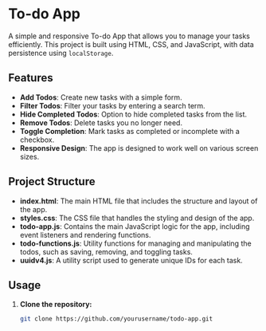 # To-do App

A simple and responsive To-do App that allows you to manage your tasks efficiently. This project is built using HTML, CSS, and JavaScript, with data persistence using `localStorage`.

## Features

- **Add Todos**: Create new tasks with a simple form.
- **Filter Todos**: Filter your tasks by entering a search term.
- **Hide Completed Todos**: Option to hide completed tasks from the list.
- **Remove Todos**: Delete tasks you no longer need.
- **Toggle Completion**: Mark tasks as completed or incomplete with a checkbox.
- **Responsive Design**: The app is designed to work well on various screen sizes.

## Project Structure

- **index.html**: The main HTML file that includes the structure and layout of the app.
- **styles.css**: The CSS file that handles the styling and design of the app.
- **todo-app.js**: Contains the main JavaScript logic for the app, including event listeners and rendering functions.
- **todo-functions.js**: Utility functions for managing and manipulating the todos, such as saving, removing, and toggling tasks.
- **uuidv4.js**: A utility script used to generate unique IDs for each task.

## Usage

1. **Clone the repository:**

   ```bash
   git clone https://github.com/yourusername/todo-app.git
